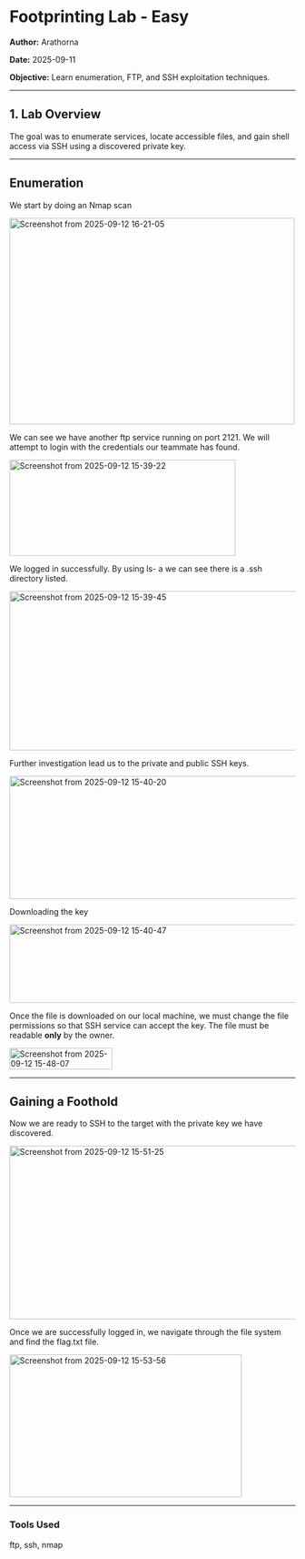 # Footprinting Lab - Easy

**Author:** Arathorna 

**Date:** 2025-09-11   

**Objective:** Learn enumeration, FTP, and SSH exploitation techniques.

---

## 1. Lab Overview

The goal was to enumerate services, locate accessible files, and gain shell access via SSH using a discovered private key.

---

## Enumeration

We start by doing an Nmap scan 


<img width="502" height="363" alt="Screenshot from 2025-09-12 16-21-05" src="https://github.com/user-attachments/assets/471f7a3b-2ec9-4bef-b0b0-83a911a277ed" />


We can see we have another ftp service running on port 2121. We will attempt to login with the credentials our teammate has found. 


<img width="398" height="169" alt="Screenshot from 2025-09-12 15-39-22" src="https://github.com/user-attachments/assets/344f4f61-d2d4-455d-92bf-8d9ca83a27d8" />


We logged in successfully. By using ls- a we can see there is a .ssh directory listed. 


<img width="512" height="280" alt="Screenshot from 2025-09-12 15-39-45" src="https://github.com/user-attachments/assets/74482224-734d-4c25-ad48-cae27afc320c" />


Further investigation lead us to the private and public SSH keys.


<img width="509" height="216" alt="Screenshot from 2025-09-12 15-40-20" src="https://github.com/user-attachments/assets/3cd52e89-be6e-4e15-b33a-08457e94f7c7" />


Downloading the key


<img width="509" height="138" alt="Screenshot from 2025-09-12 15-40-47" src="https://github.com/user-attachments/assets/0c53ca8a-3d12-4151-a46b-31c6215d2be1" />


Once the file is downloaded on our local machine, we must change the file permissions so that SSH service can accept the key. The file must be readable **only** by the owner. 


<img width="181" height="38" alt="Screenshot from 2025-09-12 15-48-07" src="https://github.com/user-attachments/assets/8645784c-9ab2-4fdb-880e-3fea907e7432" />


---

## Gaining a Foothold

Now we are ready to SSH to the target with the private key we have discovered. 


<img width="506" height="305" alt="Screenshot from 2025-09-12 15-51-25" src="https://github.com/user-attachments/assets/b5a99b4e-50bd-41bd-a5a1-14d1bbf3c68c" />


Once we are successfully logged in, we navigate through the file system and find the flag.txt file. 


<img width="409" height="251" alt="Screenshot from 2025-09-12 15-53-56" src="https://github.com/user-attachments/assets/206a2b02-b215-43c3-bbc3-ac2baa405a24" />


---

### Tools Used

ftp, ssh, nmap
